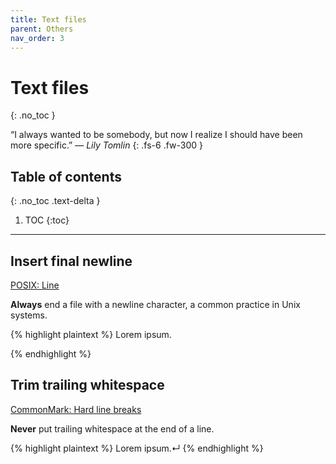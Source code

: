 ```yaml
---
title: Text files
parent: Others
nav_order: 3
---
```


# Text files
{: .no_toc }

&ldquo;I always wanted to be somebody, but now I realize I should have been more
specific.&rdquo;
&mdash; *Lily Tomlin*
{: .fs-6 .fw-300 }

## Table of contents
{: .no_toc .text-delta }

1. TOC
{:toc}

---

## Insert final newline

<a
  class="label label-posix"
  href="https://pubs.opengroup.org/onlinepubs/9699919799/basedefs/V1_chap03.html#tag_03_206">
  POSIX: Line
</a>

**Always** end a file with a newline character, a common practice in Unix
systems.

{% highlight plaintext %}
Lorem ipsum.

{% endhighlight %}

## Trim trailing whitespace

<a
  class="label label-commonmark"
  href="https://spec.commonmark.org/0.20/#hard-line-breaks">
  CommonMark: Hard line breaks
</a>

**Never** put trailing whitespace at the end of a line.

{% highlight plaintext %}
Lorem ipsum.↵
{% endhighlight %}
